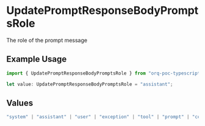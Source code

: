 # UpdatePromptResponseBodyPromptsRole

The role of the prompt message

## Example Usage

```typescript
import { UpdatePromptResponseBodyPromptsRole } from "orq-poc-typescript-multi-env-version/models/operations";

let value: UpdatePromptResponseBodyPromptsRole = "assistant";
```

## Values

```typescript
"system" | "assistant" | "user" | "exception" | "tool" | "prompt" | "correction" | "expected_output"
```